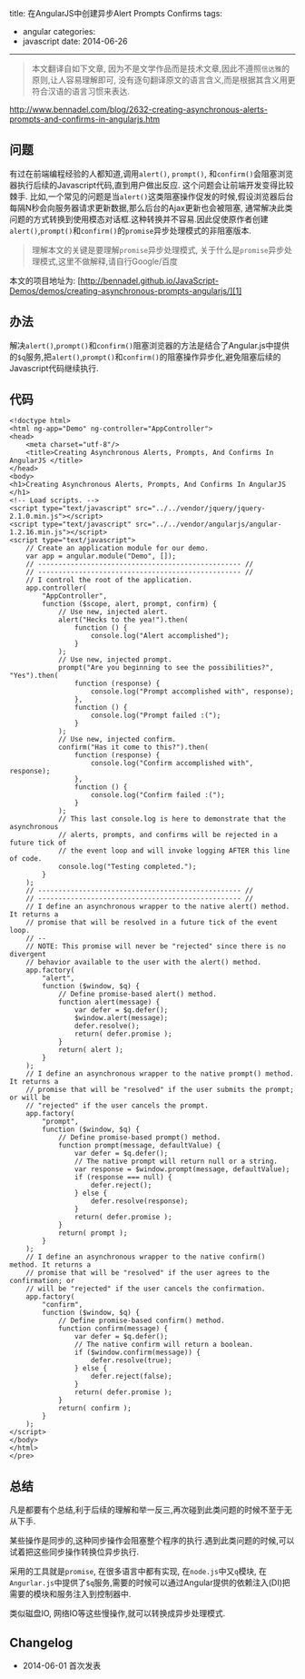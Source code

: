 title: 在AngularJS中创建异步Alert Prompts Confirms
tags:
  - angular
categories:
  - javascript
date: 2014-06-26
---

> 本文翻译自如下文章, 因为不是文学作品而是技术文章,因此不遵照`信达雅`的原则,让人容易理解即可, 没有逐句翻译原文的语言含义,而是根据其含义用更符合汉语的语言习惯来表达.

http://www.bennadel.com/blog/2632-creating-asynchronous-alerts-prompts-and-confirms-in-angularjs.htm

## 问题

有过在前端编程经验的人都知道,调用`alert()`, `prompt()`, 和`confirm()`会阻塞浏览器执行后续的Javascript代码,直到用户做出反应. 这个问题会让前端开发变得比较棘手.
比如,一个常见的问题是当`alert()`这类阻塞操作促发的时候,假设浏览器后台每隔N秒会向服务器请求更新数据,那么后台的Ajax更新也会被阻塞, 通常解决此类问题的方式转换到使用模态对话框.这种转换并不容易.因此促使原作者创建`alert()`,`prompt()`和`confirm()`的`promise`异步处理模式的非阻塞版本.

> 理解本文的关键是要理解`promise`异步处理模式, 关于什么是`promise`异步处理模式,这里不做解释,请自行Google/百度

本文的项目地址为: [http://bennadel.github.io/JavaScript-Demos/demos/creating-asynchronous-prompts-angularjs/][1]

<!-- more -->

## 办法

解决`alert()`,`prompt()`和`confirm()`阻塞浏览器的方法是结合了Angular.js中提供的`$q`服务,把`alert()`,`prompt()`和`confirm()`的阻塞操作异步化,避免阻塞后续的Javascript代码继续执行.

## 代码

```
<!doctype html>
<html ng-app="Demo" ng-controller="AppController">
<head>
    <meta charset="utf-8"/>
    <title>Creating Asynchronous Alerts, Prompts, And Confirms In AngularJS </title>
</head>
<body>
<h1>Creating Asynchronous Alerts, Prompts, And Confirms In AngularJS </h1>
<!-- Load scripts. -->
<script type="text/javascript" src="../../vendor/jquery/jquery-2.1.0.min.js"></script>
<script type="text/javascript" src="../../vendor/angularjs/angular-1.2.16.min.js"></script>
<script type="text/javascript">
    // Create an application module for our demo.
    var app = angular.module("Demo", []);
    // -------------------------------------------------- //
    // -------------------------------------------------- //
    // I control the root of the application.
    app.controller(
        "AppController",
        function ($scope, alert, prompt, confirm) {
            // Use new, injected alert.
            alert("Hecks to the yea!").then(
                function () {
                    console.log("Alert accomplished");
                }
            );
            // Use new, injected prompt.
            prompt("Are you beginning to see the possibilities?", "Yes").then(
                function (response) {
                    console.log("Prompt accomplished with", response);
                },
                function () {
                    console.log("Prompt failed :(");
                }
            );
            // Use new, injected confirm.
            confirm("Has it come to this?").then(
                function (response) {
                    console.log("Confirm accomplished with", response);
                },
                function () {
                    console.log("Confirm failed :(");
                }
            );
            // This last console.log is here to demonstrate that the asynchronous
            // alerts, prompts, and confirms will be rejected in a future tick of
            // the event loop and will invoke logging AFTER this line of code.
            console.log("Testing completed.");
        }
    );
    // -------------------------------------------------- //
    // -------------------------------------------------- //
    // I define an asynchronous wrapper to the native alert() method. It returns a
    // promise that will be resolved in a future tick of the event loop.
    // --
    // NOTE: This promise will never be "rejected" since there is no divergent
    // behavior available to the user with the alert() method.
    app.factory(
        "alert",
        function ($window, $q) {
            // Define promise-based alert() method.
            function alert(message) {
                var defer = $q.defer();
                $window.alert(message);
                defer.resolve();
                return( defer.promise );
            }
            return( alert );
        }
    );
    // I define an asynchronous wrapper to the native prompt() method. It returns a
    // promise that will be "resolved" if the user submits the prompt; or will be
    // "rejected" if the user cancels the prompt.
    app.factory(
        "prompt",
        function ($window, $q) {
            // Define promise-based prompt() method.
            function prompt(message, defaultValue) {
                var defer = $q.defer();
                // The native prompt will return null or a string.
                var response = $window.prompt(message, defaultValue);
                if (response === null) {
                    defer.reject();
                } else {
                    defer.resolve(response);
                }
                return( defer.promise );
            }
            return( prompt );
        }
    );
    // I define an asynchronous wrapper to the native confirm() method. It returns a
    // promise that will be "resolved" if the user agrees to the confirmation; or
    // will be "rejected" if the user cancels the confirmation.
    app.factory(
        "confirm",
        function ($window, $q) {
            // Define promise-based confirm() method.
            function confirm(message) {
                var defer = $q.defer();
                // The native confirm will return a boolean.
                if ($window.confirm(message)) {
                    defer.resolve(true);
                } else {
                    defer.reject(false);
                }
                return( defer.promise );
            }
            return( confirm );
        }
    );
</script>
</body>
</html>
</pre>
```

## 总结

凡是都要有个总结,利于后续的理解和举一反三,再次碰到此类问题的时候不至于无从下手.

某些操作是同步的,这种同步操作会阻塞整个程序的执行.遇到此类问题的时候,可以试着把这些同步操作转换位异步执行.

采用的工具就是`promise`, 在很多语言中都有实现, 在`node.js`中又`q`模块, 在`Angurlar.js`中提供了`$q`服务,需要的时候可以通过Angular提供的依赖注入(DI)把需要的模块和服务注入到控制器中.

类似磁盘IO, 网络IO等这些慢操作,就可以转换成异步处理模式.

## Changelog

- 2014-06-01 首次发表


  [1]: http://bennadel.github.io/JavaScript-Demos/demos/creating-asynchronous-prompts-angularjs/
